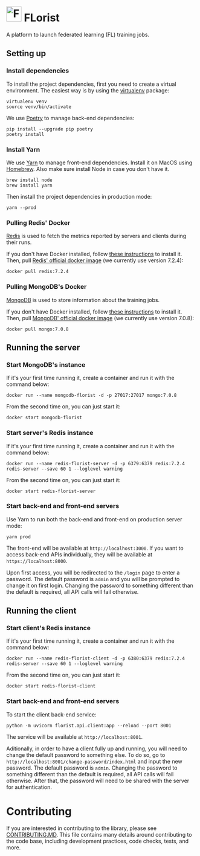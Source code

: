 # <img src="https://github.com/VectorInstitute/FLorist/assets/11467898/5c7bcdef-311f-4a88-ae72-ed16f76b7c03" alt="FLorist logo" width="40"/> FLorist

A platform to launch federated learning (FL) training jobs.

## Setting up

### Install dependencies

To install the project dependencies, first you need to create a virtual environment.
The easiest way is by using the [virtualenv](https://pypi.org/project/virtualenv/) package:

```shell
virtualenv venv
source venv/bin/activate
```

We use [Poetry](https://python-poetry.org/) to manage back-end dependencies:

```shell
pip install --upgrade pip poetry
poetry install
```

### Install Yarn

We use [Yarn](https://yarnpkg.com/) to manage front-end dependencies. Install it on MacOS
using [Homebrew](https://brew.sh/). Also make sure install Node in case you don't have it.

```shell
brew install node
brew install yarn
```

Then install the project dependencies in production mode:
```shell
yarn --prod
```

### Pulling Redis' Docker

[Redis](https://redis.io/) is used to fetch the metrics reported by servers and clients during their runs.


If you don't have Docker installed, follow [these instructions](https://docs.docker.com/desktop/)
to install it. Then, pull [Redis' official docker image](https://hub.docker.com/_/redis)
(we currently use version 7.2.4):
```shell
docker pull redis:7.2.4
```

### Pulling MongoDB's Docker

[MongoDB](https://www.mongodb.com) is used to store information about the training jobs.

If you don't have Docker installed, follow [these instructions](https://docs.docker.com/desktop/)
to install it. Then, pull [MongoDB' official docker image](https://hub.docker.com/_/mongo)
(we currently use version 7.0.8):
```shell
docker pull mongo:7.0.8
```

## Running the server

### Start MongoDB's instance

If it's your first time running it, create a container and run it with the command below:
```shell
docker run --name mongodb-florist -d -p 27017:27017 mongo:7.0.8
```

From the second time on, you can just start it:
```shell
docker start mongodb-florist
```

### Start server's Redis instance

If it's your first time running it, create a container and run it with the command below:
```shell
docker run --name redis-florist-server -d -p 6379:6379 redis:7.2.4 redis-server --save 60 1 --loglevel warning
```

From the second time on, you can just start it:
```shell
docker start redis-florist-server
```

### Start back-end and front-end servers

Use Yarn to run both the back-end and front-end on production server mode:

```shell
yarn prod
```

The front-end will be available at `http://localhost:3000`. If you want to access
back-end APIs individually, they will be available at `https://localhost:8000`.

Upon first access, you will be redirected to the `/login` page to enter a password.
The default password is `admin` and you will be prompted to change it on first login.
Changing the password to something different than the default is required, all API calls
will fail otherwise.

## Running the client

### Start client's Redis instance

If it's your first time running it, create a container and run it with the command below:
```shell
docker run --name redis-florist-client -d -p 6380:6379 redis:7.2.4 redis-server --save 60 1 --loglevel warning
```

From the second time on, you can just start it:
```shell
docker start redis-florist-client
```

### Start back-end and front-end servers

To start the client back-end service:

```shell
python -m uvicorn florist.api.client:app --reload --port 8001
```

The service will be available at `http://localhost:8001`.

Aditionally, in order to have a client fully up and running, you will need to change the
default password to something else. To do so, go to `http://localhost:8001/change-password/index.html`
and input the new password. The default password is `admin`. Changing the password
to something different than the default is required, all API calls will fail otherwise.
After that, the password will need to be shared with the server for authentication.

# Contributing

If you are interested in contributing to the library, please see [CONTRIBUTING.MD](CONTRIBUTING.md).
This file contains many details around contributing to the code base, including development
practices, code checks, tests, and more.


<!--
TODO: change the readme to this:
docker build -f Dockerfile.client -t florist-client .
docker run -p 8001:8001 florist-client
docker compose -f docker-compose-client.yaml up

docker build -f Dockerfile.server -t florist-server .
docker run -p 3000:3000 florist-server
docker compose -f docker-compose-server.yaml up
-->
